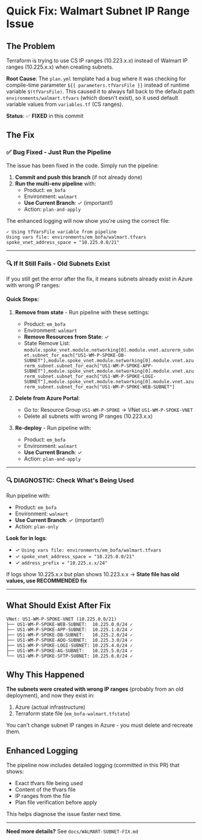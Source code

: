 # Quick Fix: Walmart Subnet IP Range Issue

## The Problem
Terraform is trying to use CS IP ranges (10.223.x.x) instead of Walmart IP ranges (10.225.x.x) when creating subnets.

**Root Cause**: The `plan.yml` template had a bug where it was checking for compile-time parameter `${{ parameters.tfVarsFile }}` instead of runtime variable `$(tfVarsFile)`. This caused it to always fall back to the default path `environments/walmart.tfvars` (which doesn't exist), so it used default variable values from `variables.tf` (CS ranges).

**Status**: ✅ **FIXED** in this commit

## The Fix

### ✅ Bug Fixed - Just Run the Pipeline

The issue has been fixed in the code. Simply run the pipeline:

1. **Commit and push this branch** (if not already done)
2. **Run the multi-env pipeline** with:
   - Product: `em_bofa`
   - Environment: `walmart`
   - **Use Current Branch**: ✓ (important!)
   - Action: `plan-and-apply`

The enhanced logging will now show you're using the correct file:
```
✓ Using tfVarsFile variable from pipeline
Using vars file: environments/em_bofa/walmart.tfvars
spoke_vnet_address_space = "10.225.0.0/21"
```

---

### 🔍 If It Still Fails - Old Subnets Exist

If you still get the error after the fix, it means subnets already exist in Azure with wrong IP ranges:

#### Quick Steps:
1. **Remove from state** - Run pipeline with these settings:
   - Product: `em_bofa`
   - Environment: `walmart`  
   - **Remove Resources from State**: ✓ 
   - State Remove List: `module.spoke_vnet.module.networking[0].module.vnet.azurerm_subnet.subnet_for_each["US1-WM-P-SPOKE-DB-SUBNET"],module.spoke_vnet.module.networking[0].module.vnet.azurerm_subnet.subnet_for_each["US1-WM-P-SPOKE-APP-SUBNET"],module.spoke_vnet.module.networking[0].module.vnet.azurerm_subnet.subnet_for_each["US1-WM-P-SPOKE-LOGI-SUBNET"],module.spoke_vnet.module.networking[0].module.vnet.azurerm_subnet.subnet_for_each["US1-WM-P-SPOKE-WEB-SUBNET"]`

2. **Delete from Azure Portal**:
   - Go to: Resource Group `US1-WM-P-SPOKE` → VNet `US1-WM-P-SPOKE-VNET`
   - Delete all subnets with wrong IP ranges (10.223.x.x)

3. **Re-deploy** - Run pipeline with:
   - Product: `em_bofa`
   - Environment: `walmart`
   - **Use Current Branch**: ✓
   - Action: `plan-and-apply`

---

### 🔍 DIAGNOSTIC: Check What's Being Used

Run pipeline with:
- Product: `em_bofa`
- Environment: `walmart`
- **Use Current Branch**: ✓ (important!)
- Action: `plan-only`

**Look for in logs**:
- ✓ `Using vars file: environments/em_bofa/walmart.tfvars`
- ✓ `spoke_vnet_address_space = "10.225.0.0/21"`
- ✓ `address_prefix = "10.225.x.x/24"`

If logs show 10.225.x.x but plan shows 10.223.x.x → **State file has old values, use RECOMMENDED fix**

---

## What Should Exist After Fix

```
VNet: US1-WM-P-SPOKE-VNET (10.225.0.0/21)
├── US1-WM-P-SPOKE-WEB-SUBNET:  10.225.0.0/24 ✓
├── US1-WM-P-SPOKE-APP-SUBNET:  10.225.1.0/24 ✓
├── US1-WM-P-SPOKE-DB-SUBNET:   10.225.2.0/24 ✓
├── US1-WM-P-SPOKE-ADO-SUBNET:  10.225.3.0/24 ✓
├── US1-WM-P-SPOKE-LOGI-SUBNET: 10.225.4.0/24 ✓
├── US1-WM-P-SPOKE-AG-SUBNET:   10.225.5.0/24 ✓
└── US1-WM-P-SPOKE-SFTP-SUBNET: 10.225.6.0/24 ✓
```

## Why This Happened

**The subnets were created with wrong IP ranges** (probably from an old deployment), and now they exist in:
1. Azure (actual infrastructure)
2. Terraform state file (`em_bofa-walmart.tfstate`)

You can't change subnet IP ranges in Azure - you must delete and recreate them.

## Enhanced Logging

The pipeline now includes detailed logging (committed in this PR) that shows:
- Exact tfvars file being used
- Content of the tfvars file
- IP ranges from the file
- Plan file verification before apply

This helps diagnose the issue faster next time.

---

**Need more details?** See `docs/WALMART-SUBNET-FIX.md`
